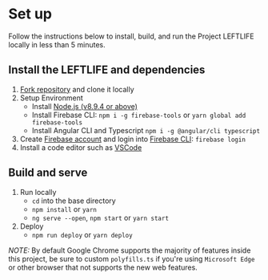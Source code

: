 # Set up

Follow the instructions below to install, build, and run the
Project LEFTLIFE locally in less than 5 minutes.

## Install the LEFTLIFE and dependencies

1. [Fork repository](https://github.com/Donnerstagnacht/leftlife/fork) and clone it locally
1. Setup Environment
   * Install [Node.js (v8.9.4 or above)](https://nodejs.org/en/download/)
   * Install Firebase CLI: `npm i -g firebase-tools` or `yarn global add firebase-tools`
   * Install Angular CLI and Typescript `npm i -g @angular/cli typescript`
1. Create [Firebase account](https://console.firebase.google.com) and login into [Firebase CLI](https://firebase.google.com/docs/cli/): `firebase login`
1. Install a code editor such as [VSCode](https://code.visualstudio.com/)

## Build and serve

1. Run locally
   * `cd` into the base directory
   * `npm install` or `yarn`
   * `ng serve --open`, `npm start` or `yarn start`
1. Deploy
   * `npm run deploy` or `yarn deploy`

*NOTE:* By default Google Chrome supports the majority of features inside this project, be sure to custom `polyfills.ts` if you're using `Microsoft Edge` or other browser that not supports the new web features.
